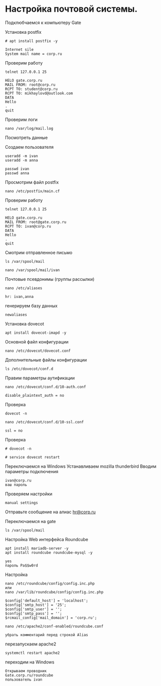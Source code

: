 # Настройка почтовой системы.


Подклюбчаемся к компьютеру Gate

Установка postfix

```
# apt install postfix -y
```
```
Internet sile
System mail name = corp.ru
```

Проверим работу

```
telnet 127.0.0.1 25
```
```
HELO gate.corp.ru
MAIL FROM: root@corp.ru
RCPT TO: student@corp.ru
RCPT TO: mikhaylovd@outlook.com
DATA
Hello
.
quit
```

Проверим логи

```
nano /var/log/mail.log
```
Посмотреть данные

Создаем пользователя

```
useradd -m ivan
useradd -m anna
```
```
passwd ivan
passwd anna
```

Просмотрим файл postfix
```
nano /etc/postfix/main.cf
```
Проверим работу

```
telnet 127.0.0.1 25
```
```
HELO gate.corp.ru
MAIL FROM: root@gate.corp.ru
RCPT TO: ivan@corp.ru
DATA
Hello
.
quit
```
Смотрим отправленное письмо
```
ls /var/spool/mail
```
```
nano /var/spool/mail/ivan
```
Почтовые псевдонимы (группы рассылки)

```
nano /etc/aliases
```
```
hr: ivan,anna
```
генерируем базу данных

```
newaliases
```

Установка dovecot

```
apt install dovecot-imapd -y
```

Основной файл конфигурации

```
nano /etc/dovecot/dovecot.conf
```

Дополнительные файлы конфигурации

```
ls /etc/dovecot/conf.d
```
Правим параметры аутификации

```
nano /etc/dovecot/conf.d/10-auth.conf
```
```
disable_plaintext_auth = no
```
Проверка 

```
dovecot -n
```

```
nano /etc/dovecot/conf.d/10-ssl.conf
```
```
ssl = no 
```
Проверка 

```
# dovecot -n

# service dovecot restart
```

Переключаемся на Windows 
Устанавливаем mozilla thunderbird
Вводим параметры подключения
```
ivan@corp.ru
ваш пароль
```
Проверяем настройки
```
manual settings
```
Отправьте сообщение на алиас hr@corp.ru

Переключаемся на gate
```
ls /var/spool/mail
```

Настройка Web интерфейса Roundcube

```
apt install mariadb-server -y
apt install roundcube roundcube-mysql -y
```
```
yes
пароль Pa$$w0rd
```

Настройка
```
nano /etc/roundcube/config/config.inc.php
или
nano /var/lib/roundcube/config/config.inc.php
```
```
$config['default_host'] = 'localhost';
$config['smtp_host'] = '25';
$config['smtp_user'] = '';
$config['smtp_pass'] = '';
$rcmail_config['mail_domain'] = 'corp.ru';

```
```
nano /etc/apache2/conf-enabled/roundcube.conf
```
```
убрать комментарий перед строкой Alias
```

перезапускаем apache2

```
systemctl restart apache2
```
переходим на Windows 

```
Открываем проводник
Gate.corp.ru/roundcube
пользователь ivan
```


